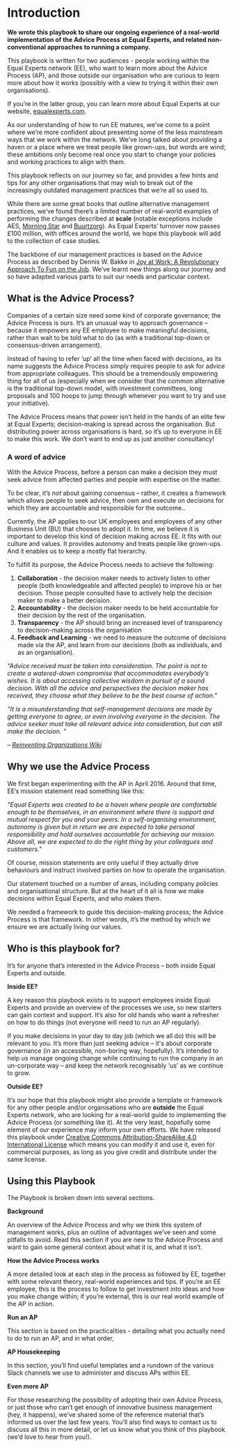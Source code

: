 # Introduction

**We wrote this playbook to share our ongoing experience of a real-world implementation of the Advice Process at Equal Experts, and related non-conventional approaches to running a company.**

This playbook is written for two audiences - people working within the Equal Experts network \(EE\), who want to learn more about the Advice Process \(AP\), and those outside our organisation who are curious to learn more about how it works \(possibly with a view to trying it within their own organisations\).

If you’re in the latter group, you can learn more about Equal Experts at our website, [equalexperts.com](https://equalexperts.com).

As our understanding of how to run EE matures, we’ve come to a point where we’re more confident about presenting some of the less mainstream ways that we work within the network. We’ve long talked about providing a haven or a place where we treat people like grown-ups, but words are wind; these ambitions only become real once you start to change your policies and working practices to align with them.

This playbook reflects on our journey so far, and provides a few hints and tips for any other organisations that may wish to break out of the increasingly outdated management practices that we’re all so used to.

While there are some great books that outline alternative management practices, we’ve found there’s a limited number of real-world examples of performing the changes described at **scale** \(notable exceptions include AES, [Morning Star](http://morningstarco.com/index.cgi?Page=Self-Management) and [Buurtzorg](https://www.buurtzorg.com/about-us/buurtzorgmodel/)\). As Equal Experts’ turnover now passes £100 million, with offices around the world, we hope this playbook will add to the collection of case studies.

The backbone of our management practices is based on the Advice Process as described by Dennis W. Bakke in [Joy at Work: A Revolutionary Approach To Fun on the Job](https://www.goodreads.com/en/book/show/362307.Joy_at_Work). We’ve learnt new things along our journey and so have adapted various parts to suit our needs and particular context.

## What is the Advice Process?

Companies of a certain size need some kind of corporate governance; the Advice Process is ours. It’s an unusual way to approach governance – because it empowers any EE employee to make meaningful decisions, rather than wait to be told what to do \(as with a traditional top-down or consensus-driven arrangement\).

Instead of having to refer ‘up’ all the time when faced with decisions, as its name suggests the Advice Process simply requires people to ask for advice from appropriate colleagues. This should be a tremendously empowering thing for all of us \(especially when we consider that the common alternative is the traditional top-down model, with investment committees, long proposals and 100 hoops to jump through whenever you want to try and use your initiative\).

The Advice Process means that power isn’t held in the hands of an elite few at Equal Experts; decision-making is spread across the organisation. But distributing power across organisations is hard, so it’s up to everyone in EE to make this work. We don’t want to end up as just another consultancy!

### A word of advice

With the Advice Process, before a person can make a decision they must seek advice from affected parties and people with expertise on the matter.

To be clear, it’s _not_ about gaining consensus – rather, it creates a framework which allows people to seek advice, then own and execute on decisions for which they are accountable and responsible for the outcome..

Currently, the AP applies to our UK employees and employees of any other Business Unit \(BU\) that chooses to adopt it. In time, we believe it is important to develop this kind of decision making across EE. It fits with our culture and values. It provides autonomy and treats people like grown-ups. And it enables us to keep a mostly flat hierarchy.

To fulfill its purpose, the Advice Process needs to achieve the following:

1. **Collaboration** - the decision maker needs to actively listen to other people \(both knowledgeable and affected people\) to improve his or her decision. Those people consulted have to actively help the decision maker to make a better decision.
2. **Accountability** - the decision maker needs to be held accountable for their decision by the rest of the organisation.
3. **Transparency** - the AP should bring an increased level of transparency to decision-making across the organisation
4. **Feedback and Learning** - we need to measure the outcome of decisions made via the AP, and learn from our decisions \(both as individuals, and as an organisation\).

_“Advice received must be taken into consideration. The point is not to create a watered-down compromise that accommodates everybody’s wishes. It is about accessing collective wisdom in pursuit of a sound decision. With all the advice and perspectives the decision maker has received, they choose what they believe to be the best course of action.”_

_"It is a misunderstanding that self-management decisions are made by getting everyone to agree, or even involving everyone in the decision. The advice seeker must take all relevant advice into consideration, but can still make the decision. "_

 _–_ [_Reinventing Organizations Wiki_](http://www.reinventingorganizationswiki.com/Decision_Making)

## Why we use the Advice Process

We first began experimenting with the AP in April 2016. Around that time, EE’s mission statement read something like this:

_"Equal Experts was created to be a haven where people are comfortable enough to be themselves, in an environment where there is support and mutual respect for you and your peers. In a self-organising environment, autonomy is given but in return we are expected to take personal responsibility and hold ourselves accountable for achieving our mission. Above all, we are expected to do the right thing by your colleagues and customers."_

Of course, mission statements are only useful if they actually drive behaviours and instruct involved parties on how to operate the organisation.

Our statement touched on a number of areas, including company policies and organisational structure. But at the heart of it all is how we make decisions within Equal Experts, and who makes them.

We needed a framework to guide this decision-making process; the Advice Process is that framework. In other words, it’s the method by which we ensure we are actually living our values.

## Who is this playbook for?

It’s for anyone that’s interested in the Advice Process – both inside Equal Experts and outside.

**Inside EE?**

A key reason this playbook exists is to support employees inside Equal Experts and provide an overview of the processes we use, so new starters can gain context and support. It’s also for old hands who want a refresher on how to do things \(not everyone will need to run an AP regularly\).

If you make decisions in your day to day job \(which we all do\) this will be relevant to you. It’s more than just seeking advice – it's about corporate governance \(in an accessible, non-boring way, hopefully\). It’s intended to help us manage ongoing change while continuing to run the company in an un-corporate way – and keep the network recognisably ‘us’ as we continue to grow.

**Outside EE?**

It’s our hope that this playbook might also provide a template or framework for any other people and/or organisations who are **outside** the Equal Experts network, who are looking for a real-world guide to implementing the Advice Process \(or something like it\). At the very least, hopefully some element of our experience may inform your own efforts. We have released this playbook under [Creative Commons Attribution-ShareAlike 4.0 International License](http://creativecommons.org/licenses/by-sa/4.0/) which means you can modify it and use it, even for commercial purposes, as long as you give credit and distribute under the same license.

## Using this Playbook

The Playbook is broken down into several sections.

**Background**

An overview of the Advice Process and why we think this system of management works, plus an outline of advantages we’ve seen and some pitfalls to avoid. Read this section if you are new to the Advice Process and want to gain some general context about what it is, and what it isn’t.

**How the Advice Process works**

A more detailed look at each step in the process as followed by EE, together with some relevant theory, real-world experiences and tips. If you’re an EE employee, this is the process to follow to get investment into ideas and how you make change within; if you’re external, this is our real world example of the AP in action.

**Run an AP**

This section is based on the practicalities - detailing what you actually need to do to run an AP, and in what order,

**AP Housekeeping**

In this section, you’ll find useful templates and a rundown of the various Slack channels we use to administer and discuss APs within EE.

**Even more AP**

For those researching the possibility of adopting their own Advice Process, or just those who can’t get enough of innovative business management \(hey, it happens\), we’ve shared some of the reference material that’s informed us over the last few years. You’ll also find ways to contact us to discuss all this in more detail, or let us know what you think of this playbook \(we’d love to hear from you!\).

